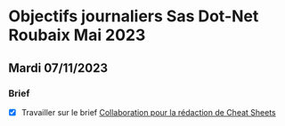 # Objectifs journaliers Sas Dot-Net Roubaix Mai 2023

## Mardi 07/11/2023

### Brief

- [x] Travailler sur le brief [Collaboration pour la rédaction de Cheat Sheets](https://simplonline.co/briefs/f0fc3f54-662a-4930-bcdf-96cf58adbaaf)
